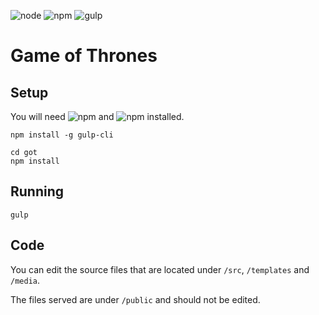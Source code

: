 ![node](https://img.shields.io/badge/node-v10.15.1-green.svg) ![npm](https://img.shields.io/badge/npm-v6.4.1-blue.svg) ![gulp](https://img.shields.io/badge/gulp-v4.0.0-orange.svg)

# Game of Thrones
## Setup
You will need  ![npm](https://img.shields.io/badge/node-green.svg) and ![npm](https://img.shields.io/badge/npm-blue.svg) installed.
```
npm install -g gulp-cli

cd got
npm install
```
## Running
```
gulp
```
## Code
You can edit the source files that are located under `/src`, `/templates` and `/media`.

The files served are under `/public` and should not be edited.
